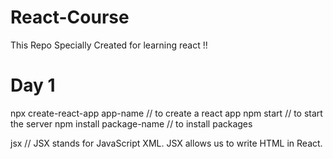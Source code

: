# React-Course
This Repo Specially Created for learning react !!

# Day 1 

npx create-react-app app-name // to create a react app 
npm start // to start the server 
npm install package-name // to install packages

jsx // JSX stands for JavaScript XML. JSX allows us to write HTML in React. 